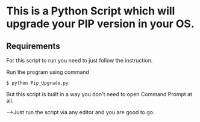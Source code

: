 # This is a Python Script which will upgrade your PIP version in your OS. 

## Requirements

For this script to run you need to just follow the instruction.


Run the program using command

``` 
$ python Pip_Upgrade.py
```

But this script is built in a way you don't need to open Command Prompt at all.

-->Just run the script via any editor and you are good to go.